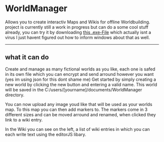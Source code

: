 # WorldManager
Allows you to create interactiv Maps and Wikis for offline Worldbuilding.
project is currently still a work in progress but can do a some cool stuff already, you can try it by downloading [this .exe-File](https://drive.google.com/file/d/1NfQSQeSxdIdQjNENNO-APp6Tx4v6_t5f/view?usp=share_link) which actually isnt a virus I just havent figured out how to inform windows about that as well.

***

## what it can do

Create and manage as many fictional worlds as you like, each one is safed in its own file which you can encrypt and send arround however you want (yes im using json for this dont shame me)
Get started by simply creating a new world by clicking the new button and entering a valid name. This world will be saved in the C:/users/[yourname]/documents/WorldManager directory.

You can now upload any image youd like that will be used as your worlds map. To this map you can then add markers to. The markers come in 3 different sizes and can be moved arround and renamed, when clicked they link to a wiki entry.

In the Wiki you can see on the left, a list of wiki entries in which you can each write text using the editorJS libary.
